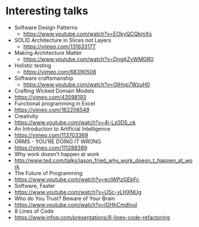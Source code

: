 # Interesting talks

* Software Design Patterns
  * https://www.youtube.com/watch?v=EOkyQCQkmXs
* SOLID Architecture in Slices not Layers
  * https://vimeo.com/131633177
* Making Architecture Matter
  * https://www.youtube.com/watch?v=DngAZyWMGR0
* Holistic testing
  * https://vimeo.com/68390508
* Software craftsmanship
  * https://www.youtube.com/watch?v=OIHvp7WzuH0
* Crafting Wicked Domain Models
 * https://vimeo.com/43598193
* Functional programming in Excel
 * https://vimeo.com/162206549
* Creativity
 * https://www.youtube.com/watch?v=4j-Lz0D5_ck
* An Introduction to Artificial Intelligence
 * https://vimeo.com/113703369
* ORMS - YOU’RE DOING IT WRONG
 * https://vimeo.com/111288389
* Why work doesn't happen at work
 * http://www.ted.com/talks/jason_fried_why_work_doesn_t_happen_at_work
* The Future of Programming
 * https://www.youtube.com/watch?v=ecIWPzGEbFc 
* Software, Faster
 * https://www.youtube.com/watch?v=USc-yLHXNUg 
* Who do You Trust? Beware of Your Brain
 * https://www.youtube.com/watch?v=IGHhCmdIvuI
* 8 Lines of Code
 * https://www.infoq.com/presentations/8-lines-code-refactoring
